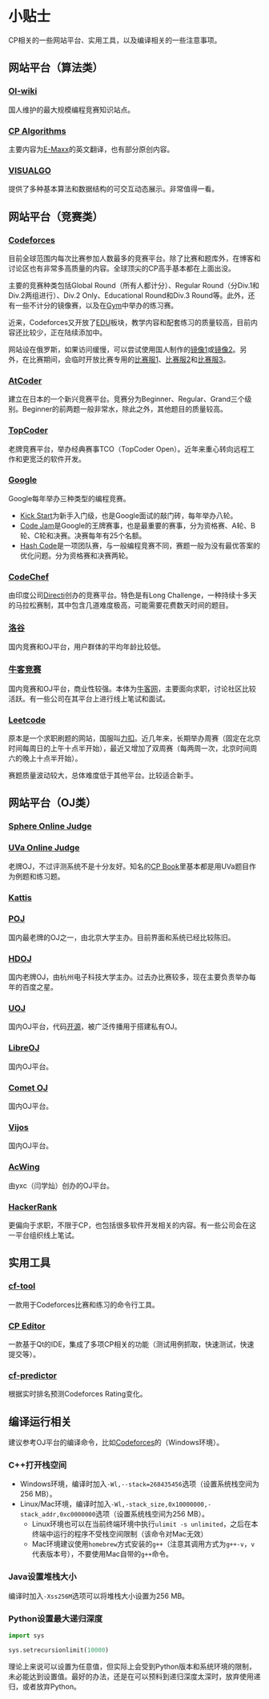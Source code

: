 # 小贴士

CP相关的一些网站平台、实用工具，以及编译相关的一些注意事项。

## 网站平台（算法类）

### [OI-wiki](https://oi-wiki.org/)

国人维护的最大规模编程竞赛知识站点。

### [CP Algorithms](https://cp-algorithms.com/)

主要内容为[E-Maxx](http://e-maxx.ru/algo/)的英文翻译，也有部分原创内容。

### [VISUALGO](https://visualgo.net/en)

提供了多种基本算法和数据结构的可交互动态展示。非常值得一看。

## 网站平台（竞赛类）

### [Codeforces](https://codeforces.com/)

目前全球范围内每次比赛参加人数最多的竞赛平台。除了比赛和题库外，在博客和讨论区也有非常多高质量的内容。全球顶尖的CP高手基本都在上面出没。

主要的竞赛种类包括Global Round（所有人都计分）、Regular Round（分Div.1和Div.2两组进行）、Div.2 Only、Educational Round和Div.3 Round等。此外，还有一些不计分的镜像赛，以及在[Gym](https://codeforces.com/gyms)中举办的练习赛。

近来，Codeforces又开放了[EDU](https://codeforces.com/edu/courses)板块，教学内容和配套练习的质量较高，目前内容还比较少，正在陆续添加中。

网站设在俄罗斯，如果访问缓慢，可以尝试使用国人制作的[镜像1](https://codeforces.ml)或[镜像2](https://codeforc.es)。另外，在比赛期间，会临时开放比赛专用的[比赛服1](httsp://m1.codeforces.com)、[比赛服2](httsp://m2.codeforces.com)和[比赛服3](httsp://m3.codeforces.com)。

### [AtCoder](https://atcoder.com)

建立在日本的一个新兴竞赛平台。竞赛分为Beginner、Regular、Grand三个级别。Beginner的前两题一般非常水，除此之外，其他题目的质量较高。

### [TopCoder](https://arena.topcoder.com/)

老牌竞赛平台，举办经典赛事TCO（TopCoder Open）。近年来重心转向远程工作和更宽泛的软件开发。

### [Google](https://codingcompetitions.withgoogle.com/)

Google每年举办三种类型的编程竞赛。

- [Kick Start](https://codingcompetitions.withgoogle.com/kickstart)为新手入门级，也是Google面试的敲门砖，每年举办八轮。
- [Code Jam](https://codingcompetitions.withgoogle.com/codejam)是Google的王牌赛事，也是最重要的赛事，分为资格赛、A轮、B轮、C轮和决赛。决赛每年有25个名额。
- [Hash Code](https://codingcompetitions.withgoogle.com/hashcode)是一项团队赛，与一般编程竞赛不同，赛题一般为没有最优答案的优化问题。分为资格赛和决赛两轮。

### [CodeChef](https://www.codechef.com/)

由印度公司[Directi](https://www.directi.com/)创办的竞赛平台。特色是有Long Challenge，一种持续十多天的马拉松赛制，其中包含几道难度极高，可能需要花费数天时间的题目。

### [洛谷](https://www.luogu.com.cn/)

国内竞赛和OJ平台，用户群体的平均年龄比较低。

### [牛客竞赛](https://ac.nowcoder.com/acm/home)

国内竞赛和OJ平台，商业性较强。本体为[牛客网](https://nowcoder.com)，主要面向求职，讨论社区比较活跃。有一些公司在其平台上进行线上笔试和面试。

### [Leetcode](https://leetcode.com)

原本是一个求职刷题的网站，国服叫[力扣](https://leetcode-cn.com)。近几年来，长期举办周赛（固定在北京时间每周日的上午十点半开始），最近又增加了双周赛（每两周一次，北京时间周六的晚上十点半开始）。

赛题质量波动较大，总体难度低于其他平台。比较适合新手。

<ClientOnly>
  <InArticleAdsense
      style="display:block; text-align:center;"
      data-ad-layout="in-article"
      data-ad-format="fluid"
      data-ad-client="ca-pub-2391425047778930"
      data-ad-slot="9967998595" />
</ClientOnly>

## 网站平台（OJ类）

### [Sphere Online Judge](https://www.spoj.com/)

### [UVa Online Judge](https://onlinejudge.org/)

老牌OJ，不过评测系统不是十分友好。知名的[CP Book](https://cpbook.net/)里基本都是用UVa题目作为例题和练习题。

### [Kattis](https://open.kattis.com/)

### [POJ](http://poj.org/)

国内最老牌的OJ之一，由北京大学主办。目前界面和系统已经比较陈旧。

### [HDOJ](http://acm.hdu.edu.cn/)

国内老牌OJ，由杭州电子科技大学主办。过去办比赛较多，现在主要负责举办每年的百度之星。

### [UOJ](http://uoj.ac/)

国内OJ平台，代码[开源](https://github.com/UniversalOJ/UOJ-System)，被广泛传播用于搭建私有OJ。

### [LibreOJ](https://loj.ac/)

国内OJ平台。

### [Comet OJ](https://www.cometoj.com/)

国内OJ平台。

### [Vijos](https://vijos.org/)

国内OJ平台。

### [AcWing](https://www.acwing.com/)

由yxc（闫学灿）创办的OJ平台。

### [HackerRank](https://www.hackerrank.com/)

更偏向于求职，不限于CP，也包括很多软件开发相关的内容。有一些公司会在这一平台组织线上笔试。

## 实用工具

### [cf-tool](https://github.com/xalanq/cf-tool)

一款用于Codeforces比赛和练习的命令行工具。

### [CP Editor](https://cpeditor.org/)

一款基于Qt的IDE，集成了多项CP相关的功能（测试用例抓取，快速测试，快速提交等）。

### [cf-predictor](https://cf-predictor-frontend.herokuapp.com/)

根据实时排名预测Codeforces Rating变化。

## 编译运行相关

建议参考OJ平台的编译命令，比如[Codeforces](https://codeforces.com/blog/entry/79)的（Windows环境）。

### C++打开栈空间

- Windows环境，编译时加入`-Wl,--stack=268435456`选项（设置系统栈空间为256 MB）。
- Linux/Mac环境，编译时加入`-Wl,-stack_size,0x10000000,-stack_addr,0xc0000000`选项（设置系统栈空间为256 MB）。
  - Linux环境也可以在当前终端环境中执行`ulimit -s unlimited`，之后在本终端中运行的程序不受栈空间限制（该命令对Mac无效）
  - Mac环境建议使用`homebrew`方式安装的`g++`（注意其调用方式为`g++-v`，`v`代表版本号），不要使用Mac自带的`g++`命令。

### Java设置堆栈大小

编译时加入`-Xss256M`选项可以将堆栈大小设置为256 MB。

### Python设置最大递归深度

```python
import sys

sys.setrecursionlimit(10000)
```

理论上来说可以设置为任意值，但实际上会受到Python版本和系统环境的限制，未必能达到设置值。最好的办法，还是在可以预料到递归深度太深时，放弃使用递归，或者放弃Python。

<Utterances />
